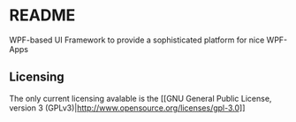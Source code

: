 # README #

WPF-based UI Framework to provide a sophisticated platform for nice WPF-Apps

## Licensing ##

The only current licensing avalable is the [[GNU General Public License, version 3 (GPLv3)|http://www.opensource.org/licenses/gpl-3.0]]